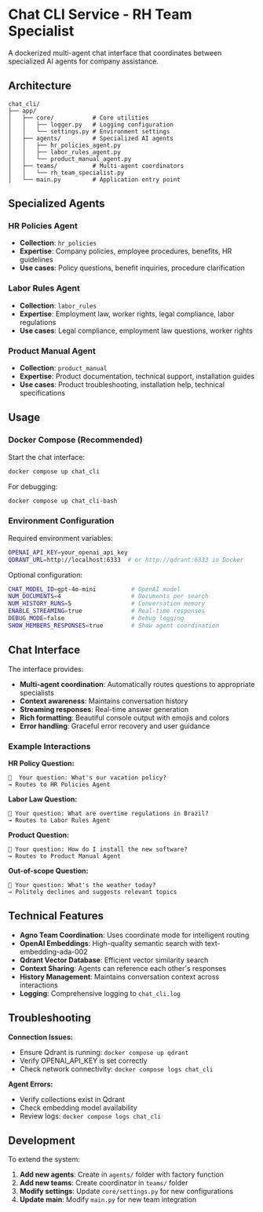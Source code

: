 # Chat CLI Service - RH Team Specialist

A dockerized multi-agent chat interface that coordinates between specialized AI agents for company assistance.

## Architecture

```
chat_cli/
├── app/
│   ├── core/           # Core utilities
│   │   ├── logger.py   # Logging configuration  
│   │   └── settings.py # Environment settings
│   ├── agents/         # Specialized AI agents
│   │   ├── hr_policies_agent.py
│   │   ├── labor_rules_agent.py
│   │   └── product_manual_agent.py
│   ├── teams/          # Multi-agent coordinators
│   │   └── rh_team_specialist.py
│   └── main.py         # Application entry point
```

## Specialized Agents

### HR Policies Agent
- **Collection**: `hr_policies`
- **Expertise**: Company policies, employee procedures, benefits, HR guidelines
- **Use cases**: Policy questions, benefit inquiries, procedure clarification

### Labor Rules Agent  
- **Collection**: `labor_rules`
- **Expertise**: Employment law, worker rights, legal compliance, labor regulations
- **Use cases**: Legal compliance, employment law questions, worker rights

### Product Manual Agent
- **Collection**: `product_manual` 
- **Expertise**: Product documentation, technical support, installation guides
- **Use cases**: Product troubleshooting, installation help, technical specifications

## Usage

### Docker Compose (Recommended)

Start the chat interface:
```bash
docker compose up chat_cli
```

For debugging:
```bash
docker compose up chat_cli-bash
```

### Environment Configuration

Required environment variables:
```bash
OPENAI_API_KEY=your_openai_api_key
QDRANT_URL=http://localhost:6333  # or http://qdrant:6333 in Docker
```

Optional configuration:
```bash
CHAT_MODEL_ID=gpt-4o-mini          # OpenAI model
NUM_DOCUMENTS=4                    # Documents per search
NUM_HISTORY_RUNS=5                 # Conversation memory
ENABLE_STREAMING=true              # Real-time responses
DEBUG_MODE=false                   # Debug logging
SHOW_MEMBERS_RESPONSES=true        # Show agent coordination
```

## Chat Interface

The interface provides:
- **Multi-agent coordination**: Automatically routes questions to appropriate specialists
- **Context awareness**: Maintains conversation history
- **Streaming responses**: Real-time answer generation  
- **Rich formatting**: Beautiful console output with emojis and colors
- **Error handling**: Graceful error recovery and user guidance

### Example Interactions

**HR Policy Question:**
```
💬  Your question: What's our vacation policy?
→ Routes to HR Policies Agent
```

**Labor Law Question:**
```  
💬 Your question: What are overtime regulations in Brazil?
→ Routes to Labor Rules Agent
```

**Product Question:**
```
💬 Your question: How do I install the new software?
→ Routes to Product Manual Agent
```

**Out-of-scope Question:**
```
💬 Your question: What's the weather today?
→ Politely declines and suggests relevant topics
```

## Technical Features

- **Agno Team Coordination**: Uses coordinate mode for intelligent routing
- **OpenAI Embeddings**: High-quality semantic search with text-embedding-ada-002
- **Qdrant Vector Database**: Efficient vector similarity search
- **Context Sharing**: Agents can reference each other's responses
- **History Management**: Maintains conversation context across interactions
- **Logging**: Comprehensive logging to `chat_cli.log`

## Troubleshooting

**Connection Issues:**
- Ensure Qdrant is running: `docker compose up qdrant`
- Verify OPENAI_API_KEY is set correctly
- Check network connectivity: `docker compose logs chat_cli`

**Agent Errors:**
- Verify collections exist in Qdrant
- Check embedding model availability
- Review logs: `docker compose logs chat_cli`

## Development

To extend the system:

1. **Add new agents**: Create in `agents/` folder with factory function
2. **Add new teams**: Create coordinator in `teams/` folder  
3. **Modify settings**: Update `core/settings.py` for new configurations
4. **Update main**: Modify `main.py` for new team integration 